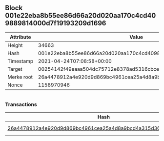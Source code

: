 ## Block 001e22eba8b55ee86d66a20d020aa170c4cd409889814000d7f19193209d1696

Attribute | Value
--- | ---
Height | 34663
Hash | 001e22eba8b55ee86d66a20d020aa170c4cd409889814000d7f19193209d1696
Timestamp | 2021-04-24T07:08:58+00:00
Target | 00254142f49eaaa504dc75712e8378ad5316cbcead634704b3734b6271167cc4
Merke root | 26a4478912a4e920d9d869bc4961cea25a4d8a9bcd4a315d36fcace79fe75546
Nonce | 1158970946

```

```

### Transactions

Hash | Amount
--- | ---
[26a4478912a4e920d9d869bc4961cea25a4d8a9bcd4a315d36fcace79fe75546](26a4478912a4e920d9d869bc4961cea25a4d8a9bcd4a315d36fcace79fe75546.md) | 10.00000000 SKEPTI 
